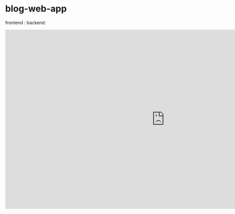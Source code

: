 # blog-web-app

frontend : 
backend: 

<iframe width="1013" height="572" src="https://www.youtube.com/embed/vqz-15i8u5Y" title="blog website ( mern stack )" frameborder="0" allow="accelerometer; autoplay; clipboard-write; encrypted-media; gyroscope; picture-in-picture; web-share" referrerpolicy="strict-origin-when-cross-origin" allowfullscreen></iframe>
